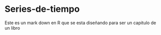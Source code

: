 # Series-de-tiempo
Este es un mark down en R que se esta diseñando para ser un capitulo de un libro
